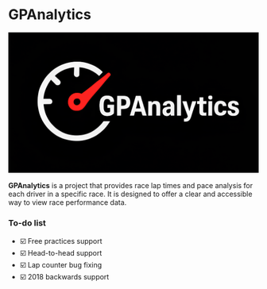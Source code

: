 # GPAnalytics

![logo](images/GPAnalytics_logo.png)

**GPAnalytics** is a project that provides race lap times and pace analysis for each driver in a specific race. It is designed to offer a clear and accessible way to view race performance data.

### To-do list
- :ballot_box_with_check: Free practices support
- :ballot_box_with_check: Head-to-head support
- :ballot_box_with_check: Lap counter bug fixing
- :ballot_box_with_check: 2018 backwards support
